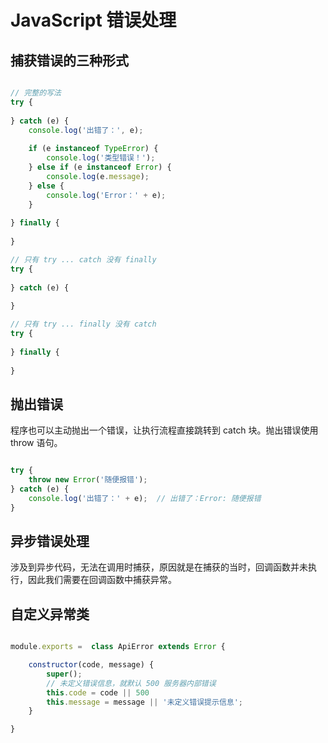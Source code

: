 # JavaScript 错误处理

## 捕获错误的三种形式

```js

// 完整的写法
try {
    
} catch (e) {
    console.log('出错了：', e);
    
    if (e instanceof TypeError) {
        console.log('类型错误！');
    } else if (e instanceof Error) {
        console.log(e.message);
    } else {
        console.log('Error：' + e);
    }
    
} finally {
    
}

// 只有 try ... catch 没有 finally
try {
    
} catch (e) {
    
}

// 只有 try ... finally 没有 catch
try {
    
} finally {
    
}

```

## 抛出错误

程序也可以主动抛出一个错误，让执行流程直接跳转到 catch 块。抛出错误使用 throw 语句。

```js

try {
    throw new Error('随便报错');
} catch (e) {
    console.log('出错了：' + e);  // 出错了：Error: 随便报错
}

```

## 异步错误处理

涉及到异步代码，无法在调用时捕获，原因就是在捕获的当时，回调函数并未执行，因此我们需要在回调函数中捕获异常。

## 自定义异常类

```js

module.exports =  class ApiError extends Error {

    constructor(code, message) {
        super();
        // 未定义错误信息，就默认 500 服务器内部错误
        this.code = code || 500
        this.message = message || '未定义错误提示信息';
    }

}

```
